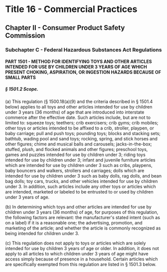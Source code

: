 
# Title 16 - Commercial Practices
## Chapter II - Consumer Product Safety Commission
### Subchapter C - Federal Hazardous Substances Act Regulations
#### PART 1501 - METHOD FOR IDENTIFYING TOYS AND OTHER ARTICLES INTENDED FOR USE BY CHILDREN UNDER 3 YEARS OF AGE WHICH PRESENT CHOKING, ASPIRATION, OR INGESTION HAZARDS BECAUSE OF SMALL PARTS
##### § 1501.2 Scope.

(a) This regulation (§ 1500.18(a)(9) and the criteria described in § 1501.4 below) applies to all toys and other articles intended for use by children under 3 years (36 months) of age that are introduced into interstate commerce after the effective date. Such articles include, but are not to limited to: squeeze toys; teethers; crib exercisers; crib gyms; crib mobiles; other toys or articles intended to be affixed to a crib, stroller, playpen, or baby carriage; pull and push toys; pounding toys; blocks and stacking sets; bathtub, wading pool and sand toys; rocking, spring, and stick horses and other figures; chime and musical balls and carousels; jacks-in-the-box; stuffed, plush, and flocked animals and other figures; preschool toys, games and puzzles intended for use by children under 3; riding toys intended for use by children under 3; infant and juvenile furniture articles which are intended for use by children under 3 such as cribs, playpens, baby bouncers and walkers, strollers and carriages; dolls which are intended for use by children under 3 such as baby dolls, rag dolls, and bean bag dolls; toy cars, trucks, and other vehicles intended for use by children under 3. In addition, such articles include any other toys or articles which are intended, marketed or labeled to be entrusted to or used by children under 3 years of age.

(b) In determining which toys and other articles are intended for use by children under 3 years (36 months) of age, for purposes of this regulation, the following factors are relevant: the manufacturer's stated intent (such as on a label) if it is a reasonable one; the advertising, promotion, and marketing of the article; and whether the article is commonly recognized as being intended for children under 3.

(c) This regulation does not apply to toys or articles which are solely intended for use by children 3 years of age or older. In addition, it does not apply to all articles to which children under 3 years of age might have access simply because of presence in a household. Certain articles which are specifically exempted from this regulation are listed in § 1501.3 below.
